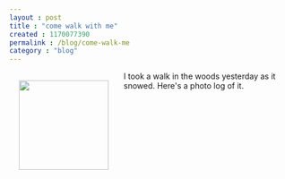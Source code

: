 ```yaml
---
layout : post
title : "come walk with me"
created : 1170077390
permalink : /blog/come-walk-me
category : "blog"
---
```

<div style="text-align:center;width:194px;font-family:arial,sans-serif;font-size:83%;float:left;margin-right:10px;">
  <div style="height:194px;background:url('http://picasaweb.google.com/f/img/transparent_album_background.gif') no-repeat left">
    <a href="http://picasaweb.google.com/sirkitree/TakeAWalkWithMe"><img src="http://lh3.google.com/image/sirkitree/Rb0ig9Sj63E/AAAAAAAAAFo/HRwybLGba_U/s160-c/TakeAWalkWithMe.jpg" width="160" height="160" style="border:none;padding:0px;margin-top:16px;"></a>
  </div>
</div>
I took a walk in the woods yesterday as it snowed. Here's a photo log of it.
